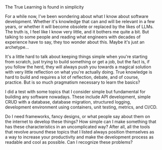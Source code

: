 The True Learning is found in simplicity

For a while now, I've been wondering about what I know about software development. Whether it's knowledge that can and will be relevant in a few years, or whether it will become obsolete or replaced by the likes of LLMs. The truth is, I feel like I know very little, and it bothers me quite a bit. But talking to some people and reading what engineers with decades of experience have to say, they too wonder about this. Maybe it's just an archetype...

It's a little hard to talk about keeping things simple when you're starting from scratch, just trying to build something or get a job, but the fact is, if you follow the herd, they will always push you towards a magical solution with very little reflection on what you're actually doing. True knowledge is hard to build and requires a lot of reflection, debate, and of course, practice. But is so much pragmatism necessary to learn the basics?

I did a test with some topics that I consider simple but fundamental for building any software nowadays. These include API development, simple CRUD with a database, database migration, structured logging, development environment using containers, unit testing, metrics, and CI/CD.

Do I need frameworks, fancy designs, or what people say about them on the internet to develop these things? How simple can I make something that has these characteristics in an uncomplicated way? After all, all the tools that revolve around these topics that I listed always position themselves as a way to increase your productivity and make the development process as readable and cool as possible. Can I recognize these problems?